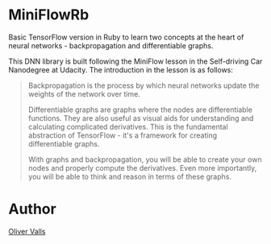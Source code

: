 # MiniFlowRb
Basic TensorFlow version in Ruby to learn two concepts at the heart of neural networks - backpropagation and differentiable graphs.

This DNN library is built following the MiniFlow lesson in the Self-driving Car Nanodegree at Udacity.
The introduction in the lesson is as follows:

> Backpropagation is the process by which neural networks update the weights of the network over time.
>
>Differentiable graphs are graphs where the nodes are differentiable functions. They are also useful as visual aids for understanding and calculating complicated derivatives. This is the fundamental abstraction of TensorFlow - it's a framework for creating differentiable graphs.
>
>With graphs and backpropagation, you will be able to create your own nodes and properly compute the derivatives. Even more importantly, you will be able to think and reason in terms of these graphs.

# Author
[Oliver Valls](https://github.com/tramuntanal)
